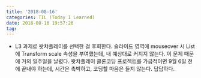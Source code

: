 ```yaml
---
title: '2018-08-16'
categories: TIL (Today I Learned)
date: 2018-08-16 19:57:26
tag:
---
```


- L3 과제로 왓챠플레이를 선택한 걸 후회한다. 슬라이드 영역에 mouseover 시 List에 Transform scale 속성을 부여했는데, 내 예상대로 커지지 않는다. 이 문제 때문에 거의 일주일을 날렸다. 왓챠플레이 클론코딩 프로젝트를 가급적이면 9월 6일 전에 끝내야 하는데, 시간은 촉박하고, 코딩할 마음은 들지 않는다. 답답하다.